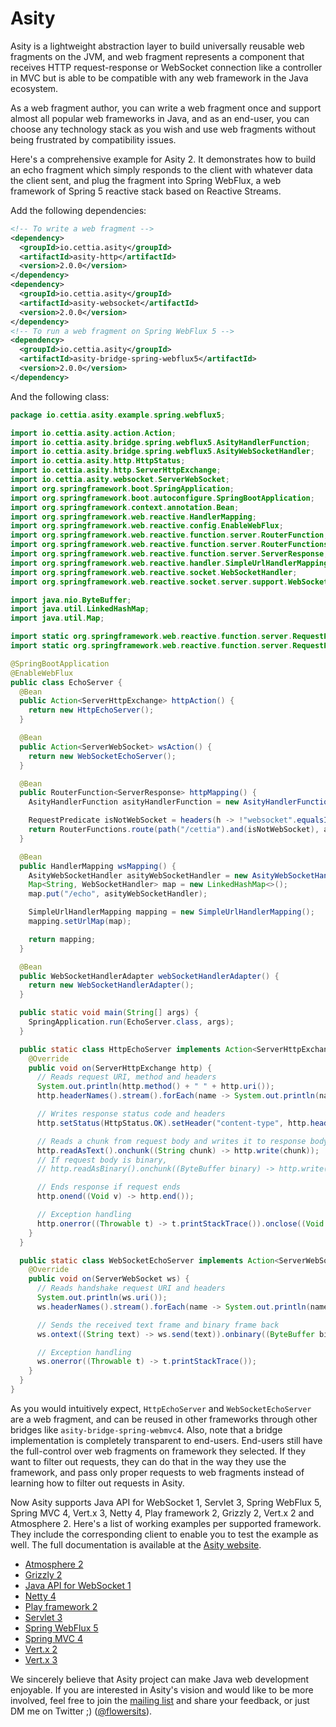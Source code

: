 # Asity

Asity is a lightweight abstraction layer to build universally reusable web fragments on the JVM, and web fragment represents a component that receives HTTP request-response or WebSocket connection like a controller in MVC but is able to be compatible with any web framework in the Java ecosystem.

As a web fragment author, you can write a web fragment once and support almost all popular web frameworks in Java, and as an end-user, you can choose any technology stack as you wish and use web fragments without being frustrated by compatibility issues.

Here's a comprehensive example for Asity 2. It demonstrates how to build an echo fragment which simply responds to the client with whatever data the client sent, and plug the fragment into Spring WebFlux, a web framework of Spring 5 reactive stack based on Reactive Streams.

Add the following dependencies:

```xml
<!-- To write a web fragment -->
<dependency>
  <groupId>io.cettia.asity</groupId>
  <artifactId>asity-http</artifactId>
  <version>2.0.0</version>
</dependency>
<dependency>
  <groupId>io.cettia.asity</groupId>
  <artifactId>asity-websocket</artifactId>
  <version>2.0.0</version>
</dependency>
<!-- To run a web fragment on Spring WebFlux 5 -->
<dependency>
  <groupId>io.cettia.asity</groupId>
  <artifactId>asity-bridge-spring-webflux5</artifactId>
  <version>2.0.0</version>
</dependency>
```

And the following class:

```java
package io.cettia.asity.example.spring.webflux5;

import io.cettia.asity.action.Action;
import io.cettia.asity.bridge.spring.webflux5.AsityHandlerFunction;
import io.cettia.asity.bridge.spring.webflux5.AsityWebSocketHandler;
import io.cettia.asity.http.HttpStatus;
import io.cettia.asity.http.ServerHttpExchange;
import io.cettia.asity.websocket.ServerWebSocket;
import org.springframework.boot.SpringApplication;
import org.springframework.boot.autoconfigure.SpringBootApplication;
import org.springframework.context.annotation.Bean;
import org.springframework.web.reactive.HandlerMapping;
import org.springframework.web.reactive.config.EnableWebFlux;
import org.springframework.web.reactive.function.server.RouterFunction;
import org.springframework.web.reactive.function.server.RouterFunctions;
import org.springframework.web.reactive.function.server.ServerResponse;
import org.springframework.web.reactive.handler.SimpleUrlHandlerMapping;
import org.springframework.web.reactive.socket.WebSocketHandler;
import org.springframework.web.reactive.socket.server.support.WebSocketHandlerAdapter;

import java.nio.ByteBuffer;
import java.util.LinkedHashMap;
import java.util.Map;

import static org.springframework.web.reactive.function.server.RequestPredicates.headers;
import static org.springframework.web.reactive.function.server.RequestPredicates.path;

@SpringBootApplication
@EnableWebFlux
public class EchoServer {
  @Bean
  public Action<ServerHttpExchange> httpAction() {
    return new HttpEchoServer();
  }

  @Bean
  public Action<ServerWebSocket> wsAction() {
    return new WebSocketEchoServer();
  }

  @Bean
  public RouterFunction<ServerResponse> httpMapping() {
    AsityHandlerFunction asityHandlerFunction = new AsityHandlerFunction().onhttp(httpAction());

    RequestPredicate isNotWebSocket = headers(h -> !"websocket".equalsIgnoreCase(h.asHttpHeaders().getUpgrade()));
    return RouterFunctions.route(path("/cettia").and(isNotWebSocket), asityHandlerFunction);
  }

  @Bean
  public HandlerMapping wsMapping() {
    AsityWebSocketHandler asityWebSocketHandler = new AsityWebSocketHandler().onwebsocket(wsAction());
    Map<String, WebSocketHandler> map = new LinkedHashMap<>();
    map.put("/echo", asityWebSocketHandler);

    SimpleUrlHandlerMapping mapping = new SimpleUrlHandlerMapping();
    mapping.setUrlMap(map);

    return mapping;
  }

  @Bean
  public WebSocketHandlerAdapter webSocketHandlerAdapter() {
    return new WebSocketHandlerAdapter();
  }

  public static void main(String[] args) {
    SpringApplication.run(EchoServer.class, args);
  }

  public static class HttpEchoServer implements Action<ServerHttpExchange> {
    @Override
    public void on(ServerHttpExchange http) {
      // Reads request URI, method and headers
      System.out.println(http.method() + " " + http.uri());
      http.headerNames().stream().forEach(name -> System.out.println(name + ": " + String.join(", ", http.headers(name))));

      // Writes response status code and headers
      http.setStatus(HttpStatus.OK).setHeader("content-type", http.header("content-type"));

      // Reads a chunk from request body and writes it to response body
      http.readAsText().onchunk((String chunk) -> http.write(chunk));
      // If request body is binary,
      // http.readAsBinary().onchunk((ByteBuffer binary) -> http.write(binary));

      // Ends response if request ends
      http.onend((Void v) -> http.end());

      // Exception handling
      http.onerror((Throwable t) -> t.printStackTrace()).onclose((Void v) -> System.out.println("disconnected"));
    }
  }

  public static class WebSocketEchoServer implements Action<ServerWebSocket> {
    @Override
    public void on(ServerWebSocket ws) {
      // Reads handshake request URI and headers
      System.out.println(ws.uri());
      ws.headerNames().stream().forEach(name -> System.out.println(name + ": " + String.join(", ", ws.headers(name))));

      // Sends the received text frame and binary frame back
      ws.ontext((String text) -> ws.send(text)).onbinary((ByteBuffer binary) -> ws.send(binary));

      // Exception handling
      ws.onerror((Throwable t) -> t.printStackTrace());
    }
  }
}
```

As you would intuitively expect, `HttpEchoServer` and `WebSocketEchoServer` are a web fragment, and can be reused in other frameworks through other bridges like `asity-bridge-spring-webmvc4`. Also, note that a bridge implementation is completely transparent to end-users. End-users still have the full-control over web fragments on framework they selected. If they want to filter out requests, they can do that in the way they use the framework, and pass only proper requests to web fragments instead of learning how to filter out requests in Asity.

Now Asity supports Java API for WebSocket 1, Servlet 3, Spring WebFlux 5, Spring MVC 4, Vert.x 3, Netty 4, Play framework 2, Grizzly 2,
 Vert.x 2 and Atmosphere 2. Here's a list of working examples per supported framework. They include the corresponding
  client to enable you to test the example as well. The full documentation is available at the [Asity website](https://asity.cettia.io).

- [Atmosphere 2](https://github.com/cettia/asity/tree/master/example-atmosphere2)
- [Grizzly 2](https://github.com/cettia/asity/tree/master/example-grizzly2)
- [Java API for WebSocket 1](https://github.com/cettia/asity/tree/master/example-jwa1)
- [Netty 4](https://github.com/cettia/asity/tree/master/example-netty4)
- [Play framework 2](https://github.com/cettia/asity/tree/master/example-play2)
- [Servlet 3](https://github.com/cettia/asity/tree/master/example-servlet3)
- [Spring WebFlux 5](https://github.com/cettia/asity/tree/master/example-spring-webflux5)
- [Spring MVC 4](https://github.com/cettia/asity/tree/master/example-spring-webmvc4)
- [Vert.x 2](https://github.com/cettia/asity/tree/master/example-vertx2)
- [Vert.x 3](https://github.com/cettia/asity/tree/master/example-vertx3)

We sincerely believe that Asity project can make Java web development enjoyable. If you are interested in Asity's vision and would like to be more involved, feel free to join the [mailing list](http://groups.google.com/group/cettia) and share your feedback, or just DM me on Twitter ;) ([@flowersits](https://twitter.com/flowersits)).
